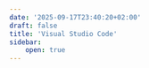 ```yaml
---
date: '2025-09-17T23:40:20+02:00'
draft: false
title: 'Visual Studio Code'
sidebar:
    open: true
---
```

